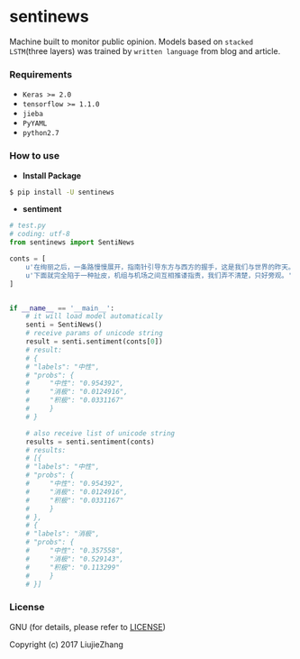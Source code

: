# sentinews
Machine built to monitor public opinion. Models based on `stacked LSTM`(three layers)  was trained by `written language` from blog and article.


### Requirements
- `Keras >= 2.0`
- `tensorflow >= 1.1.0`
- `jieba`
- `PyYAML`
- `python2.7`

### How to use

- **Install Package**
```bash
$ pip install -U sentinews
```

- **sentiment**

```python
# test.py
# coding: utf-8
from sentinews import SentiNews

conts = [
    u'在绚丽之后，一条路慢慢展开，指南针引导东方与西方的握手，这是我们与世界的昨天。',
    u'下面就完全陷于一种扯皮，机组与机场之间互相推诿指责，我们弄不清楚，只好旁观。'
]


if __name__ == '__main__':
    # it will load model automatically
    senti = SentiNews()
    # receive params of unicode string
    result = senti.sentiment(conts[0])
    # result:
    # {
    # "labels": "中性",
    # "probs": {
    #     "中性": "0.954392",
    #     "消极": "0.0124916",
    #     "积极": "0.0331167"
    #     }
    # }

    # also receive list of unicode string
    results = senti.sentiment(conts)
    # results:
    # [{
    # "labels": "中性",
    # "probs": {
    #     "中性": "0.954392",
    #     "消极": "0.0124916",
    #     "积极": "0.0331167"
    #     }
    # },
    # {
    # "labels": "消极",
    # "probs": {
    #     "中性": "0.357558",
    #     "消极": "0.529143",
    #     "积极": "0.113299"
    #     }
    # }]
```


### License

GNU (for details, please refer to [LICENSE](https://github.com/KillersDeath/the_machine/blob/master/LICENSE))

Copyright (c) 2017 LiujieZhang
